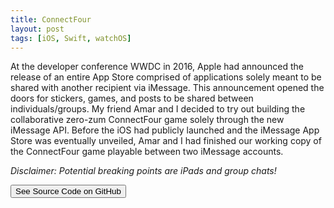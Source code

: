 ```yaml
---
title: ConnectFour
layout: post
tags: [iOS, Swift, watchOS]
---
```


At the developer conference WWDC in 2016, Apple had announced the release of an entire App Store comprised of applications solely meant to be shared with another recipient via iMessage. This announcement opened the doors for stickers, games, and posts to be shared between individuals/groups. My friend Amar and I decided to try out building the collaborative zero-zum ConnectFour game solely through the new iMessage API. Before the iOS had publicly launched and the iMessage App Store was eventually unveiled, Amar and I had finished our working copy of the ConnectFour game playable between two iMessage accounts.

*Disclaimer: Potential breaking points are iPads and group chats!*

<a href="http://github.com/avijeets/connectfour"><button class='c-btn c-btn--full'>See Source Code on GitHub</button></a>